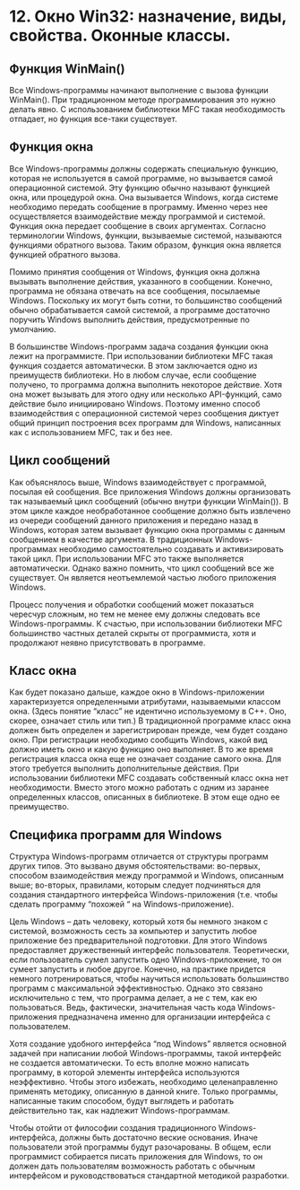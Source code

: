# 12. Окно Win32: назначение, виды, свойства. Оконные классы.

## Функция WinMain()

Все Windows-программы начинают выполнение с вызова функции WinMain(). При традиционном методе программирования это нужно делать явно. С использованием библиотеки MFC такая необходимость отпадает, но функция все-таки существует.

## Функция окна

Все Windows-программы должны содержать специальную функцию, которая не используется в самой программе, но вызывается самой операционной системой. Эту функцию обычно называют функцией окна, или процедурой окна. Она вызывается Windows, когда системе необходимо передать сообщение в программу. Именно через нее осуществляется взаимодействие между программой и системой. Функция окна передает сообщение в своих аргументах. Согласно терминологии Windows, функции, вызываемые системой, называются функциями обратного вызова. Таким образом, функция окна является функцией обратного вызова.

Помимо принятия сообщения от Windows, функция окна должна вызывать выполнение действия, указанного в сообщении. Конечно, программа не обязана отвечать на все сообщения, посылаемые Windows. Поскольку их могут быть сотни, то большинство сообщений обычно обрабатывается самой системой, а программе достаточно поручить Windows выполнить действия, предусмотренные по умолчанию.

В большинстве Windows-программ задача создания функции окна лежит на программисте. При использовании библиотеки MFC такая функция создается автоматически. В этом заключается одно из преимуществ библиотеки. Но в любом случае, если сообщение получено, то программа должна выполнить некоторое действие. Хотя она может вызывать для этого одну или несколько API-функций, само действие было инициировано Windows. Поэтому именно способ взаимодействия с операционной системой через сообщения диктует общий принцип построения всех программ для Windows, написанных как с использованием MFC, так и без нее.

## Цикл сообщений

Как объяснялось выше, Windows взаимодействует с программой, посылая ей сообщения. Все приложения Windows должны организовать так называемый цикл сообщений (обычно внутри функции WinMain()). В этом цикле каждое необработанное сообщение должно быть извлечено из очереди сообщений данного приложения и передано назад в Windows, которая затем вызывает функцию окна программы с данным сообщением в качестве аргумента. В традиционных Windows-программах необходимо самостоятельно создавать и активизировать такой цикл. При использовании MFC это также выполняется автоматически. Однако важно помнить, что цикл сообщений все же существует. Он является неотъемлемой частью любого приложения Windows.

Процесс получения и обработки сообщений может показаться чересчур сложным, но тем не менее ему должны следовать все Windows-программы. К счастью, при использовании библиотеки MFC большинство частных деталей скрыты от программиста, хотя и продолжают неявно присутствовать в программе.

## Класс окна

Как будет показано дальше, каждое окно в Windows-приложении характеризуется определенными атрибутами, называемыми классом окна. (Здесь понятие “класс” не идентично используемому в С++. Оно, скорее, означает стиль или тип.) В традиционной программе класс окна должен быть определен и зарегистрирован прежде, чем будет создано окно. При регистрации необходимо сообщить Windows, какой вид должно иметь окно и какую функцию оно выполняет. В то же время регистрация класса окна еще не означает создание самого окна. Для этого требуется выполнить дополнительные действия. При использовании библиотеки MFC создавать собственный класс окна нет необходимости. Вместо этого можно работать с одним из заранее определенных классов, описанных в библиотеке. В этом еще одно ее преимущество.

## Специфика программ для Windows

Структура Windows-программ отличается от структуры программ других типов. Это вызвано двумя обстоятельствами: во-первых, способом взаимодействия между программой и Windows, описанным выше; во-вторых, правилами, которым следует подчиняться для создания стандартного интерфейса Windows-приложения (т.е. чтобы сделать программу “похожей “ на Windows-приложение).

Цель Windows – дать человеку, который хотя бы немного знаком с системой, возможность сесть за компьютер и запустить любое приложение без предварительной подготовки. Для этого Windows предоставляет дружественный интерфейс пользователя. Теоретически, если пользователь сумел запустить одно Windows-приложение, то он сумеет запустить и любое другое. Конечно, на практике придется немного потренироваться, чтобы научиться использовать большинство программ с максимальной эффективностью. Однако это связано исключительно с тем, что программа делает, а не с тем, как ею пользоваться. Ведь, фактически, значительная часть кода Windows-приложения предназначена именно для организации интерфейса с пользователем.

Хотя создание удобного интерфейса “под Windows” является основной задачей при написании любой Windows-программы, такой интерфейс не создается автоматически. То есть вполне можно написать программу, в которой элементы интерфейса используются неэффективно. Чтобы этого избежать, необходимо целенаправленно применять методику, описанную в данной книге. Только программы, написанные таким способом, будут выглядеть и работать действительно так, как надлежит Windows-программам.

Чтобы отойти от философии создания традиционного Windows-интерфейса, должны быть достаточно веские основания. Иначе пользователи этой программы будут разочарованы. В общем, если программист собирается писать приложения для Windows, то он должен дать пользователям возможность работать с обычным интерфейсом и руководствоваться стандартной методикой разработки.